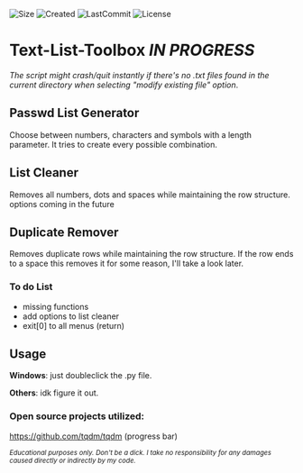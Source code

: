 ![Size](https://img.shields.io/github/repo-size/mirbyte/Text-List-Tools?color=dce305&label=Size)
![Created](https://badges.pufler.dev/created/mirbyte/Text-List-Tools?color=dce305)
![LastCommit](https://img.shields.io/github/last-commit/mirbyte/Text-List-Tools?color=dce305&label=Updated)
![License](https://img.shields.io/github/license/mirbyte/Text-List-Tools?color=dce305)

# Text-List-Toolbox _IN PROGRESS_
_The script might crash/quit instantly if there's no .txt files found in the current directory when selecting "modify existing file" option_.


## Passwd List Generator
Choose between numbers, characters and symbols with a length parameter. It tries to create every possible combination.



## List Cleaner
Removes all numbers, dots and spaces while maintaining the row structure. options coming in the future


## Duplicate Remover
Removes duplicate rows while maintaining the row structure. If the row ends to a space this removes it for some reason, I'll take a look later.


### To do List
- missing functions
- add options to list cleaner
- exit[0] to all menus (return)




## Usage
**Windows**: just doubleclick the .py file.


**Others**: idk figure it out.



### Open source projects utilized:
https://github.com/tqdm/tqdm (progress bar)

<sub>_Educational purposes only. Don't be a dick. I take no responsibility for any damages caused directly or indirectly by my code._</sub>
